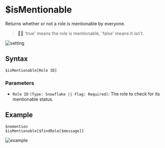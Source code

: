 # $isMentionable
Returns whether or not a role is mentionable by everyone.

> 🧙‍♂️ 'true' means the role is mentionable, 'false' means it isn't.

![setting](https://user-images.githubusercontent.com/69215413/123517230-e5327280-d66d-11eb-8337-35dac5f276e7.png)

## Syntax
```
$isMentionable[Role ID]
```

### Parameters
- `Role ID` `(Type: Snowflake || Flag: Required)`: The role to check for its mentionable status.

## Example
```
$nomention
$isMentionable[$findRole[$message]]
```

![example](https://user-images.githubusercontent.com/69215413/126853667-5263fa7a-3e79-4691-b33d-509f507670c5.png)
